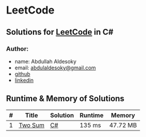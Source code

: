 # LeetCode

## Solutions for [LeetCode](https://leetcode.com/problemset/) in C#

### Author: 
- name: Abdullah Aldesoky
- email: abdulaldesoky@gmail.com
- [github](https://github.com/ab321)
- [linkedin](https://www.linkedin.com/in/abdullah-aldesoky-352419293/)


## Runtime & Memory of Solutions

| # | Title | Solution                  | Runtime | Memory |
|---| ----- |---------------------------|--------| ------ |
|1|[Two Sum](https://leetcode.com/problems/two-sum/)| [C#](./twoSum/Program.cs) | 135 ms	| 47.72 MB |